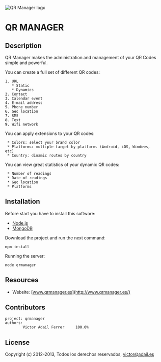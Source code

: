 ![QR Manager logo](http://chart.apis.google.com/chart?cht=qr&chs=120x120&chld=L&choe=UTF-8&chl=http%3A%2F%2Fqrmanager.es)
# QR MANAGER

## Description

  QR Manager makes the administration and management of your QR Codes simple and powerful.

  You can create a full set of different QR codes:

    1. URL
       * Static
       * Dynamics
    2. Contact
    3. Calendar event
    4. E-mail address
    5. Phone number
    6. Geo location
    7. SMS
    8. Text
    9. Wifi network

  You can apply extensions to your QR codes:

     * Colors: select your brand color
     * Platforms: multiple target by platforms (Android, iOS, Windows, etc)
     * Country: dinamic routes by country 

  You can view great statistics of your dynamic QR codes:

     * Number of readings
     * Date of readings
     * Geo location
     * Platforms 

## Installation
Before start you have to install this software:

   * [Node.js](http://nodejs.org/)
   * [MongoDB](http://www.mongodb.org/)

Download the project and run the next command:

    npm install

Running the server:

    node qrmanager

## Resources

   * Website: [www.qrmanager.es](http://www.qrmanager.es/)

## Contributors

```
project: qrmanager
authors: 
    	Victor Adail Ferrer     100.0%
```

## License 

Copyright (c) 2012-2013, Todos los derechos reservados, victor@adail.es
